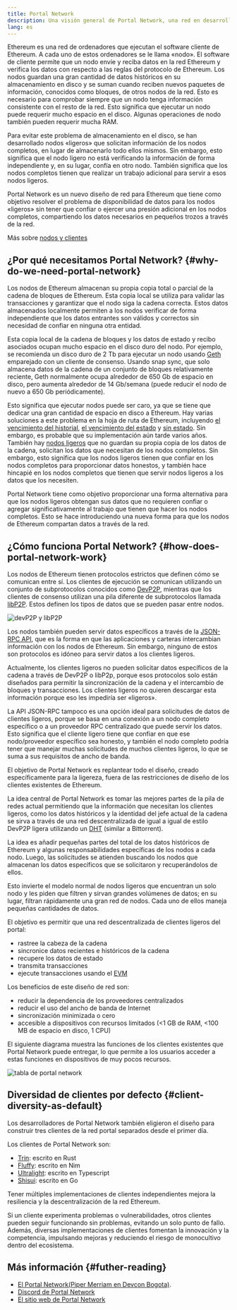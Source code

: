```yaml
---
title: Portal Network
description: Una visión general de Portal Network, una red en desarrollo diseñada para apoyar a clientes de bajos recursos.
lang: es
---
```


Ethereum es una red de ordenadores que ejecutan el software cliente de Ethereum. A cada uno de estos ordenadores se le llama «nodo». El software de cliente permite que un nodo envíe y reciba datos en la red Ethereum y verifica los datos con respecto a las reglas del protocolo de Ethereum. Los nodos guardan una gran cantidad de datos históricos en su almacenamiento en disco y se suman cuando reciben nuevos paquetes de información, conocidos como bloques, de otros nodos de la red. Esto es necesario para comprobar siempre que un nodo tenga información consistente con el resto de la red. Esto significa que ejecutar un nodo puede requerir mucho espacio en el disco. Algunas operaciones de nodo también pueden requerir mucha RAM.

Para evitar este problema de almacenamiento en el disco, se han desarrollado nodos «ligeros» que solicitan información de los nodos completos, en lugar de almacenarlo todo ellos mismos. Sin embargo, esto significa que el nodo ligero no está verificando la información de forma independiente y, en su lugar, confía en otro nodo. También significa que los nodos completos tienen que realizar un trabajo adicional para servir a esos nodos ligeros.

Portal Network es un nuevo diseño de red para Ethereum que tiene como objetivo resolver el problema de disponibilidad de datos para los nodos «ligeros» sin tener que confiar o ejercer una presión adicional en los nodos completos, compartiendo los datos necesarios en pequeños trozos a través de la red.

Más sobre [nodos y clientes](/developers/docs/nodes-and-clients/)

## ¿Por qué necesitamos Portal Network? {#why-do-we-need-portal-network}

Los nodos de Ethereum almacenan su propia copia total o parcial de la cadena de bloques de Ethereum. Esta copia local se utiliza para validar las transacciones y garantizar que el nodo siga la cadena correcta. Estos datos almacenados localmente permiten a los nodos verificar de forma independiente que los datos entrantes son válidos y correctos sin necesidad de confiar en ninguna otra entidad.

Esta copia local de la cadena de bloques y los datos de estado y recibo asociados ocupan mucho espacio en el disco duro del nodo. Por ejemplo, se recomienda un disco duro de 2 Tb para ejecutar un nodo usando [Geth](https://geth.ethereum.org) emparejado con un cliente de consenso. Usando snap sync, que solo almacena datos de la cadena de un conjunto de bloques relativamente reciente, Geth normalmente ocupa alrededor de 650 Gb de espacio en disco, pero aumenta alrededor de 14 Gb/semana (puede reducir el nodo de nuevo a 650 Gb periódicamente).

Esto significa que ejecutar nodos puede ser caro, ya que se tiene que dedicar una gran cantidad de espacio en disco a Ethereum. Hay varias soluciones a este problema en la hoja de ruta de Ethereum, incluyendo [el vencimiento del historial](/roadmap/statelessness/#history-expiry), [el vencimiento del estado](/roadmap/statelessness/#state-expiry) y [sin estado](/roadmap/statelessness/). Sin embargo, es probable que su implementación aún tarde varios años. También hay [nodos ligeros](/developers/docs/nodes-and-clients/light-clients/) que no guardan su propia copia de los datos de la cadena, solicitan los datos que necesitan de los nodos completos. Sin embargo, esto significa que los nodos ligeros tienen que confiar en los nodos completos para proporcionar datos honestos, y también hace hincapié en los nodos completos que tienen que servir nodos ligeros a los datos que los necesiten.

Portal Network tiene como objetivo proporcionar una forma alternativa para que los nodos ligeros obtengan sus datos que no requieren confiar o agregar significativamente al trabajo que tienen que hacer los nodos completos. Esto se hace introduciendo una nueva forma para que los nodos de Ethereum compartan datos a través de la red.

## ¿Cómo funciona Portal Network? {#how-does-portal-network-work}

Los nodos de Ethereum tienen protocolos estrictos que definen cómo se comunican entre sí. Los clientes de ejecución se comunican utilizando un conjunto de subprotocolos conocidos como [DevP2P](/developers/docs/networking-layer/#devp2p), mientras que los clientes de consenso utilizan una pila diferente de subprotocolos llamada [libP2P](/developers/docs/networking-layer/#libp2p). Estos definen los tipos de datos que se pueden pasar entre nodos.

![devP2P y libP2P](portal-network-devp2p-libp2p.png)

Los nodos también pueden servir datos específicos a través de la [JSON-RPC API](/developers/docs/apis/json-rpc/), que es la forma en que las aplicaciones y carteras intercambian información con los nodos de Ethereum. Sin embargo, ninguno de estos son protocolos es idóneo para servir datos a los clientes ligeros.

Actualmente, los clientes ligeros no pueden solicitar datos específicos de la cadena a través de DevP2P o libP2p, porque esos protocolos solo están diseñados para permitir la sincronización de la cadena y el intercambio de bloques y transacciones. Los clientes ligeros no quieren descargar esta información porque eso les impediría ser «ligeros».

La API JSON-RPC tampoco es una opción ideal para solicitudes de datos de clientes ligeros, porque se basa en una conexión a un nodo completo específico o a un proveedor RPC centralizado que puede servir los datos. Esto significa que el cliente ligero tiene que confiar en que ese nodo/proveedor específico sea honesto, y también el nodo completo podría tener que manejar muchas solicitudes de muchos clientes ligeros, lo que se suma a sus requisitos de ancho de banda.

El objetivo de Portal Network es replantear todo el diseño, creado específicamente para la ligereza, fuera de las restricciones de diseño de los clientes existentes de Ethereum.

La idea central de Portal Network es tomar las mejores partes de la pila de redes actual permitiendo que la información que necesitan los clientes ligeros, como los datos históricos y la identidad del jefe actual de la cadena se sirva a través de una red descentralizada de igual a igual de estilo DevP2P ligera utilizando un [DHT](https://en.wikipedia.org/wiki/Distributed_hash_table) (similar a Bittorrent).

La idea es añadir pequeñas partes del total de los datos históricos de Ethereum y algunas responsabilidades específicas de los nodos a cada nodo. Luego, las solicitudes se atienden buscando los nodos que almacenan los datos específicos que se solicitaron y recuperándolos de ellos.

Esto invierte el modelo normal de nodos ligeros que encuentran un solo nodo y les piden que filtren y sirvan grandes volúmenes de datos; en su lugar, filtran rápidamente una gran red de nodos. Cada uno de ellos maneja pequeñas cantidades de datos.

El objetivo es permitir que una red descentralizada de clientes ligeros del portal:

- rastree la cabeza de la cadena
- sincronice datos recientes e históricos de la cadena
- recupere los datos de estado
- transmita transacciones
- ejecute transacciones usando el [EVM](/developers/docs/evm/)

Los beneficios de este diseño de red son:

- reducir la dependencia de los proveedores centralizados
- reducir el uso del ancho de banda de Internet
- sincronización minimizada o cero
- accesible a dispositivos con recursos limitados (\<1 GB de RAM, \<100 MB de espacio en disco, 1 CPU)

El siguiente diagrama muestra las funciones de los clientes existentes que Portal Network puede entregar, lo que permite a los usuarios acceder a estas funciones en dispositivos de muy pocos recursos.

![tabla de portal network](portal-network-table2.png)

## Diversidad de clientes por defecto {#client-diversity-as-default}

Los desarrolladores de Portal Network también eligieron el diseño para construir tres clientes de la red portal separados desde el primer día.

Los clientes de Portal Network son:

- [Trin](https://github.com/ethereum/trin): escrito en Rust
- [Fluffy](https://nimbus.team/docs/fluffy.html): escrito en Nim
- [Ultralight](https://github.com/ethereumjs/ultralight): escrito en Typescript
- [Shisui](https://github.com/GrapeBaBa/shisui): escrito en Go

Tener múltiples implementaciones de clientes independientes mejora la resiliencia y la descentralización de la red Ethereum.

Si un cliente experimenta problemas o vulnerabilidades, otros clientes pueden seguir funcionando sin problemas, evitando un solo punto de fallo. Además, diversas implementaciones de clientes fomentan la innovación y la competencia, impulsando mejoras y reduciendo el riesgo de monocultivo dentro del ecosistema.

## Más información {#futher-reading}

- [El Portal Network(Piper Merriam en Devcon Bogota)](https://www.youtube.com/watch?v=0stc9jnQLXA).
- [Discord de Portal Network](https://discord.gg/CFFnmE7Hbs)
- [El sitio web de Portal Network](https://www.ethportal.net/)
